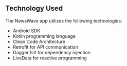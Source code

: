 ## Technology Used

The NewsWave app utilizes the following technologies:

- Android SDK
- Kotlin programming language
- Clean Code Architecture
- Retrofit for API communication
- Dagger hilt for dependency injection
- LiveData for reactive programming
